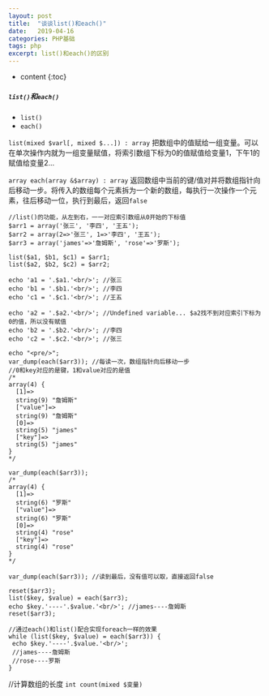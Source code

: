 ```yaml
---
layout: post
title:  "谈谈list()和each()"
date:   2019-04-16
categories: PHP基础
tags: php
excerpt: list()和each()的区别
---
```


* content
{:toc}

##### `list()`和`each()`
- `list()`
- `each()`

`list(mixed $varl[, mixed $...]) : array`
把数组中的值赋给一组变量。可以在单次操作内就为一组变量赋值，将索引数组下标为0的值赋值给变量1，下午1的赋值给变量2...

`array each(array &$array) : array`
返回数组中当前的键/值对并将数组指针向后移动一步。将传入的数组每个元素拆为一个新的数组，每执行一次操作一个元素，往后移动一位，执行到最后，返回`false`

```
//list()的功能，从左到右，一一对应索引数组从0开始的下标值
$arr1 = array('张三', '李四', '王五');
$arr2 = array(2=>'张三', 1=>'李四', '王五');
$arr3 = array('james'=>'詹姆斯', 'rose'=>'罗斯');

list($a1, $b1, $c1) = $arr1;
list($a2, $b2, $c2) = $arr2;

echo 'a1 = '.$a1.'<br/>'; //张三
echo 'b1 = '.$b1.'<br/>'; //李四
echo 'c1 = '.$c1.'<br/>'; //王五

echo 'a2 = '.$a2.'<br/>'; //Undefined variable... $a2找不到对应索引下标为0的值，所以没有赋值
echo 'b2 = '.$b2.'<br/>'; //李四
echo 'c2 = '.$c2.'<br/>'; //张三

echo "<pre/>";
var_dump(each($arr3)); //每读一次，数组指针向后移动一步
//0和key对应的是键，1和value对应的是值
/*
array(4) {
  [1]=>
  string(9) "詹姆斯"
  ["value"]=>
  string(9) "詹姆斯"
  [0]=>
  string(5) "james"
  ["key"]=>
  string(5) "james"
}
*/

var_dump(each($arr3));
/*
array(4) {
  [1]=>
  string(6) "罗斯"
  ["value"]=>
  string(6) "罗斯"
  [0]=>
  string(4) "rose"
  ["key"]=>
  string(4) "rose"
}
*/

var_dump(each($arr3)); //读到最后，没有值可以取，直接返回false

reset($arr3);
list($key, $value) = each($arr3);
echo $key.'----'.$value.'<br/>'; //james----詹姆斯
reset($arr3);

//通过each()和list()配合实现foreach一样的效果
while (list($key, $value) = each($arr3)) {
 echo $key.'----'.$value.'<br/>';
 //james----詹姆斯
 //rose----罗斯 
}
```


//计算数组的长度
`int count(mixed $变量)`








